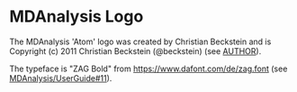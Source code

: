 # MDAnalysis Logo

The MDAnalysis 'Atom' logo was created by Christian Beckstein and is
Copyright (c) 2011 Christian Beckstein (@beckstein) (see
[AUTHOR](AUTHOR)).


The typeface is "ZAG Bold" from https://www.dafont.com/de/zag.font
(see
[MDAnalysis/UserGuide#11](https://github.com/MDAnalysis/UserGuide/pull/11#issuecomment-535663213)).



